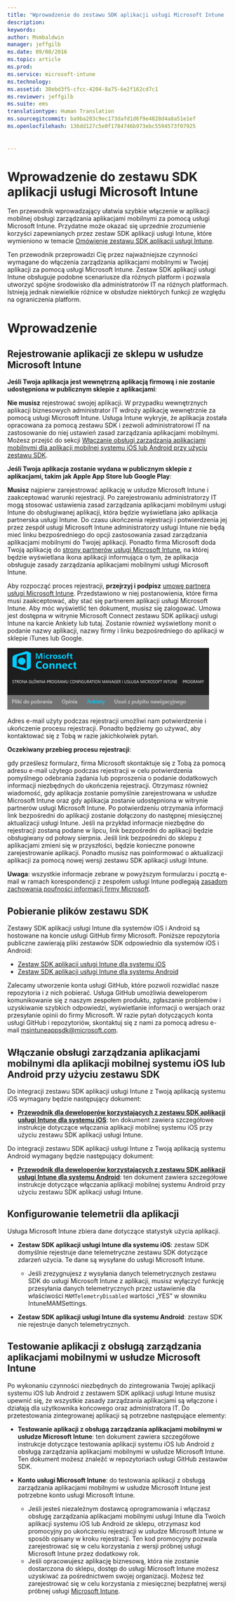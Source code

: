 ```yaml
---
title: "Wprowadzenie do zestawu SDK aplikacji usługi Microsoft Intune | Microsoft Intune"
description: 
keywords: 
author: Msmbaldwin
manager: jeffgilb
ms.date: 09/08/2016
ms.topic: article
ms.prod: 
ms.service: microsoft-intune
ms.technology: 
ms.assetid: 38ebd3f5-cfcc-4204-8a75-6e2f162cd7c1
ms.reviewer: jeffgilb
ms.suite: ems
translationtype: Human Translation
ms.sourcegitcommit: ba9ba203c9ec173dafd1d6f9e4828d4a8a51e1ef
ms.openlocfilehash: 136dd127c5e0f1784746b973ebc5594573f07925


---
```


# Wprowadzenie do zestawu SDK aplikacji usługi Microsoft Intune

Ten przewodnik wprowadzający ułatwia szybkie włączenie w aplikacji mobilnej obsługi zarządzania aplikacjami mobilnymi za pomocą usługi Microsoft Intune. Przydatne może okazać się uprzednie zrozumienie korzyści zapewnianych przez zestaw SDK aplikacji usługi Intune, które wymieniono w temacie [Omówienie zestawu SDK aplikacji usługi Intune](intune-app-sdk.md).

Ten przewodnik przeprowadzi Cię przez najważniejsze czynności wymagane do włączenia zarządzania aplikacjami mobilnymi w Twojej aplikacji za pomocą usługi Microsoft Intune. Zestaw SDK aplikacji usługi Intune obsługuje podobne scenariusze dla różnych platform i pozwala utworzyć spójne środowisko dla administratorów IT na różnych platformach. Istnieją jednak niewielkie różnice w obsłudze niektórych funkcji ze względu na ograniczenia platform.

# Wprowadzenie

## Rejestrowanie aplikacji ze sklepu w usłudze Microsoft Intune

**Jeśli Twoja aplikacja jest wewnętrzną aplikacją firmową i nie zostanie udostępniona w publicznym sklepie z aplikacjami**:

**Nie musisz** rejestrować swojej aplikacji. W przypadku wewnętrznych aplikacji biznesowych administrator IT wdroży aplikację wewnętrznie za pomocą usługi Microsoft Intune. Usługa Intune wykryje, że aplikacja została opracowana za pomocą zestawu SDK i zezwoli administratorowi IT na zastosowanie do niej ustawień zasad zarządzania aplikacjami mobilnymi. Możesz przejść do sekcji [Włączanie obsługi zarządzania aplikacjami mobilnymi dla aplikacji mobilnej systemu iOS lub Android przy użyciu zestawu SDK](#enable-your-ios-or-android-mobile-app-for-mam-with-the-sdk).

**Jeśli Twoja aplikacja zostanie wydana w publicznym sklepie z aplikacjami, takim jak Apple App Store lub Google Play**: 

**Musisz** najpierw zarejestrować aplikację w usłudze Microsoft Intune i zaakceptować warunki rejestracji. Po zarejestrowaniu administratorzy IT mogą stosować ustawienia zasad zarządzania aplikacjami mobilnymi usługi Intune do obsługiwanej aplikacji, która będzie wyświetlana jako aplikacja partnerska usługi Intune. Do czasu ukończenia rejestracji i potwierdzenia jej przez zespół usługi Microsoft Intune administratorzy usługi Intune nie będą mieć linku bezpośredniego do opcji zastosowania zasad zarządzania aplikacjami mobilnymi do Twojej aplikacji. Ponadto firma Microsoft doda Twoją aplikację do [strony partnerów usługi Microsoft Intune](https://www.microsoft.com/en-us/cloud-platform/microsoft-intune-partners), na której będzie wyświetlana ikona aplikacji informująca o tym, że aplikacja obsługuje zasady zarządzania aplikacjami mobilnymi usługi Microsoft Intune.

Aby rozpocząć proces rejestracji, **przejrzyj i podpisz** [umowę partnera usługi Microsoft Intune](https://connect.microsoft.com/ConfigurationManagervnext/Survey/Survey.aspx?SurveyID=17806). Przedstawiono w niej postanowienia, które firma musi zaakceptować, aby stać się partnerem aplikacji usługi Microsoft Intune. Aby móc wyświetlić ten dokument, musisz się zalogować. Umowa jest dostępna w witrynie Microsoft Connect zestawu SDK aplikacji usługi Intune na karcie Ankiety lub tutaj. Zostanie również wyświetlony monit o podanie nazwy aplikacji, nazwy firmy i linku bezpośredniego do aplikacji w sklepie iTunes lub Google.

![Microsoft Connect](../media/microsoft-connect.png)

Adres e-mail użyty podczas rejestracji umożliwi nam potwierdzenie i ukończenie procesu rejestracji. Ponadto będziemy go używać, aby kontaktować się z Tobą w razie jakichkolwiek pytań.

**Oczekiwany przebieg procesu rejestracji**: 

gdy prześlesz formularz, firma Microsoft skontaktuje się z Tobą za pomocą adresu e-mail użytego podczas rejestracji w celu potwierdzenia pomyślnego odebrania żądania lub poproszenia o podanie dodatkowych informacji niezbędnych do ukończenia rejestracji. Otrzymasz również wiadomość, gdy aplikacja zostanie pomyślnie zarejestrowana w usłudze Microsoft Intune oraz gdy aplikacja zostanie udostępniona w witrynie partnerów usługi Microsoft Intune. Po potwierdzeniu otrzymania informacji link bezpośredni do aplikacji zostanie dołączony do następnej miesięcznej aktualizacji usługi Intune. Jeśli na przykład informacje niezbędne do rejestracji zostaną podane w lipcu, link bezpośredni do aplikacji będzie obsługiwany od połowy sierpnia. Jeśli link bezpośredni do sklepu z aplikacjami zmieni się w przyszłości, będzie konieczne ponowne zarejestrowanie aplikacji. Ponadto musisz nas poinformować o aktualizacji aplikacji za pomocą nowej wersji zestawu SDK aplikacji usługi Intune.

**Uwaga**: wszystkie informacje zebrane w powyższym formularzu i pocztą e-mail w ramach korespondencji z zespołem usługi Intune podlegają [zasadom zachowania poufności informacji firmy Microsoft](https://www.microsoft.com/en-us/privacystatement/default.aspx).

## Pobieranie plików zestawu SDK

Zestawy SDK aplikacji usługi Intune dla systemów iOS i Android są hostowane na koncie usługi GitHub firmy Microsoft. Poniższe repozytoria publiczne zawierają pliki zestawów SDK odpowiednio dla systemów iOS i Android:

* [Zestaw SDK aplikacji usługi Intune dla systemu iOS](https://github.com/msintuneappsdk/ms-intune-app-sdk-ios)
* [Zestaw SDK aplikacji usługi Intune dla systemu Android](https://github.com/msintuneappsdk/ms-intune-app-sdk-android)

Zalecamy utworzenie konta usługi GitHub, które pozwoli rozwidlać nasze repozytoria i z nich pobierać. Usługa GitHub umożliwia deweloperom komunikowanie się z naszym zespołem produktu, zgłaszanie problemów i uzyskiwanie szybkich odpowiedzi, wyświetlanie informacji o wersjach oraz przesyłanie opinii do firmy Microsoft. W razie pytań dotyczących konta usługi GitHub i repozytoriów, skontaktuj się z nami za pomocą adresu e-mail msintuneappsdk@microsoft.com.

## Włączanie obsługi zarządzania aplikacjami mobilnymi dla aplikacji mobilnej systemu iOS lub Android przy użyciu zestawu SDK

Do integracji zestawu SDK aplikacji usługi Intune z Twoją aplikacją systemu iOS wymagany będzie następujący dokument: 

* **[Przewodnik dla deweloperów korzystających z zestawu SDK aplikacji usługi Intune dla systemu iOS](intune-app-sdk-ios.md)**: ten dokument zawiera szczegółowe instrukcje dotyczące włączania aplikacji mobilnej systemu iOS przy użyciu zestawu SDK aplikacji usługi Intune. 


Do integracji zestawu SDK aplikacji usługi Intune z Twoją aplikacją systemu Android wymagany będzie następujący dokument:

* **[Przewodnik dla deweloperów korzystających z zestawu SDK aplikacji usługi Intune dla systemu Android](intune-app-sdk-android.md)**: ten dokument zawiera szczegółowe instrukcje dotyczące włączania aplikacji mobilnej systemu Android przy użyciu zestawu SDK aplikacji usługi Intune. 



## Konfigurowanie telemetrii dla aplikacji

Usługa Microsoft Intune zbiera dane dotyczące statystyk użycia aplikacji.

* **Zestaw SDK aplikacji usługi Intune dla systemu iOS**: zestaw SDK domyślnie rejestruje dane telemetryczne zestawu SDK dotyczące zdarzeń użycia. Te dane są wysyłane do usługi Microsoft Intune.

    * Jeśli zrezygnujesz z wysyłania danych telemetrycznych zestawu SDK do usługi Microsoft Intune z aplikacji, musisz wyłączyć funkcję przesyłania danych telemetrycznych przez ustawienie dla właściwości `MAMTelemetryDisabled` wartości „YES” w słowniku IntuneMAMSettings.

* **Zestaw SDK aplikacji usługi Intune dla systemu Android**: zestaw SDK nie rejestruje danych telemetrycznych.

## Testowanie aplikacji z obsługą zarządzania aplikacjami mobilnymi w usłudze Microsoft Intune

Po wykonaniu czynności niezbędnych do zintegrowania Twojej aplikacji systemu iOS lub Android z zestawem SDK aplikacji usługi Intune musisz upewnić się, że wszystkie zasady zarządzania aplikacjami są włączone i działają dla użytkownika końcowego oraz administratora IT. Do przetestowania zintegrowanej aplikacji są potrzebne następujące elementy:

<!--TODO-->

* **Testowanie aplikacji z obsługą zarządzania aplikacjami mobilnymi w usłudze Microsoft Intune**: ten dokument zawiera szczegółowe instrukcje dotyczące testowania aplikacji systemu iOS lub Android z obsługą zarządzania aplikacjami mobilnymi w usłudze Microsoft Intune. Ten dokument możesz znaleźć w repozytoriach usługi GitHub zestawów SDK.

* **Konto usługi Microsoft Intune**: do testowania aplikacji z obsługą zarządzania aplikacjami mobilnymi w usłudze Microsoft Intune jest potrzebne konto usługi Microsoft Intune. 
    * Jeśli jesteś niezależnym dostawcą oprogramowania i włączasz obsługę zarządzania aplikacjami mobilnymi usługi Intune dla Twoich aplikacji systemu iOS lub Android ze sklepu, otrzymasz kod promocyjny po ukończeniu rejestracji w usłudze Microsoft Intune w sposób opisany w kroku rejestracji. Ten kod promocyjny pozwala zarejestrować się w celu korzystania z wersji próbnej usługi Microsoft Intune przez dodatkowy rok. 
    * Jeśli opracowujesz aplikację biznesową, która nie zostanie dostarczona do sklepu, dostęp do usługi Microsoft Intune możesz uzyskiwać za pośrednictwem swojej organizacji. Możesz też zarejestrować się w celu korzystania z miesięcznej bezpłatnej wersji próbnej usługi [Microsoft Intune](https://portal.office.com/Signup/Signup.aspx?OfferId=40BE278A-DFD1-470a-9EF7-9F2596EA7FF9&dl=INTUNE_A&ali=1#0).




<!--HONumber=Sep16_HO4-->


